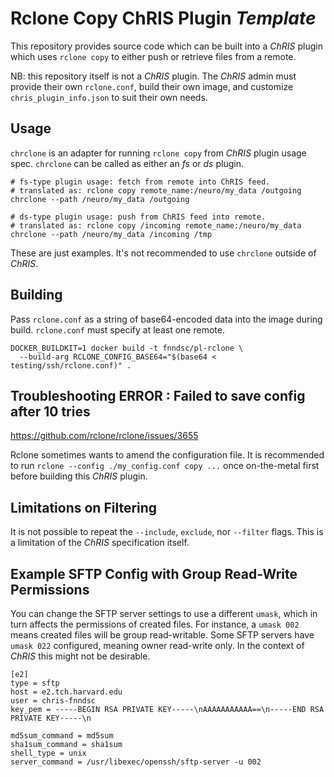 # Rclone Copy ChRIS Plugin _Template_

This repository provides source code which can be built
into a _ChRIS_ plugin which uses `rclone copy`
to either push or retrieve files from a remote.

NB: this repository itself is not a _ChRIS_ plugin.
The _ChRIS_ admin must provide their own `rclone.conf`,
build their own image, and customize `chris_plugin_info.json`
to suit their own needs.

## Usage

`chrclone` is an adapter for running `rclone copy` from
_ChRIS_ plugin usage spec. `chrclone` can be called as
either an _fs_ or _ds_ plugin.

```shell
# fs-type plugin usage: fetch from remote into ChRIS feed.
# translated as: rclone copy remote_name:/neuro/my_data /outgoing
chrclone --path /neuro/my_data /outgoing

# ds-type plugin usage: push from ChRIS feed into remote.
# translated as: rclone copy /incoming remote_name:/neuro/my_data
chrclone --path /neuro/my_data /incoming /tmp
```

These are just examples. It's not recommended to use `chrclone` outside of _ChRIS_.

## Building

Pass `rclone.conf` as a string of base64-encoded data into the image during build.
`rclone.conf` must specify at least one remote.

```shell
DOCKER_BUILDKIT=1 docker build -t fnndsc/pl-rclone \
  --build-arg RCLONE_CONFIG_BASE64="$(base64 < testing/ssh/rclone.conf)" .
```

## Troubleshooting ERROR : Failed to save config after 10 tries

https://github.com/rclone/rclone/issues/3655

Rclone sometimes wants to amend the configuration file.
It is recommended to run `rclone --config ./my_config.conf copy ...`
once on-the-metal first before building this _ChRIS_ plugin.

## Limitations on Filtering

It is not possible to repeat the `--include`, `exclude`, nor `--filter` flags.
This is a limitation of the _ChRIS_ specification itself.

## Example SFTP Config with Group Read-Write Permissions

You can change the SFTP server settings to use a different `umask`, which in turn
affects the permissions of created files. For instance, a `umask 002` means
created files will be group read-writable.
Some SFTP servers have `umask 022` configured, meaning owner read-write only.
In the context of _ChRIS_ this might not be desirable.

```shell
[e2]
type = sftp
host = e2.tch.harvard.edu
user = chris-fnndsc
key_pem = -----BEGIN RSA PRIVATE KEY-----\nAAAAAAAAAAA==\n-----END RSA PRIVATE KEY-----\n

md5sum_command = md5sum
sha1sum_command = sha1sum
shell_type = unix
server_command = /usr/libexec/openssh/sftp-server -u 002
```

